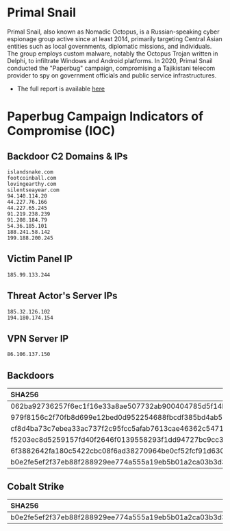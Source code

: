 # Primal Snail

Primal Snail, also known as Nomadic Octopus, is a Russian-speaking cyber espionage group active since at least 2014, primarily targeting Central Asian entities such as local governments, diplomatic missions, and individuals. The group employs custom malware, notably the Octopus Trojan written in Delphi, to infiltrate Windows and Android platforms. In 2020, Primal Snail conducted the "Paperbug" campaign, compromising a Tajikistani telecom provider to spy on government officials and public service infrastructures.

- The full report is available [here](https://resources.prodaft.com/nomadic-octopus-report)

# Paperbug Campaign Indicators of Compromise (IOC)

## Backdoor C2 Domains & IPs
```
islandsnake.com
footcoinball.com
lovingearthy.com
silentseayear.com
94.140.114.20
44.227.76.166
44.227.65.245
91.219.238.239
91.208.184.79
54.36.185.101
188.241.58.142
199.188.200.245
```

## Victim Panel IP
```
185.99.133.244
```

## Threat Actor's Server IPs
```
185.32.126.102
194.180.174.154
```

## VPN Server IP
```
86.106.137.150
```

## Backdoors
| SHA256                                                           |
| :--------------------------------------------------------------- |
| 062ba92736257f6ec1f16e33a8ae507732ab900404785d5f14b05cf4cecd05c2 |
| 979f8156c2f70fb8d699e12bed0d952254688fbcdf385bd4ab54a4ce615c1c3f |
| cf8d4ba73c7ebea33ac737f2c95fcc5afab7613cae46362c547141e09ad2239a |
| f5203ec8d5259157fd40f2646f0139558293f1dd94727bc9cc328432cdde5779 |
| 6f3882642fa180c5422cbc08f6ad38270964be0cf52fcf91d630b731ae3fc31e |
| b0e2fe5ef2f37eb88f288929ee774a555a19eb5b01a2ca03b3d30ec98604ad22 |


## Cobalt Strike
| SHA256                                                           |
| :--------------------------------------------------------------- |
| b0e2fe5ef2f37eb88f288929ee774a555a19eb5b01a2ca03b3d30ec98604ad22 |
